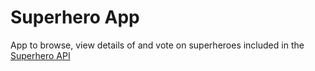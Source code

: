 # Superhero App

App to browse, view details of and vote on superheroes included in the [Superhero API](https://www.superheroapi.com/)